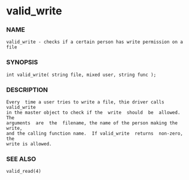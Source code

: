 # valid_write

### NAME

    valid_write - checks if a certain person has write permission on a file

### SYNOPSIS

    int valid_write( string file, mixed user, string func );

### DESCRIPTION

    Every  time a user tries to write a file, thie driver calls valid_write
    in the master object to check if the  write  should  be  allowed.   The
    arguments  are  the  filename, the name of the person making the write,
    and the calling function name.  If valid_write  returns  non-zero,  the
    write is allowed.

### SEE ALSO

    valid_read(4)

